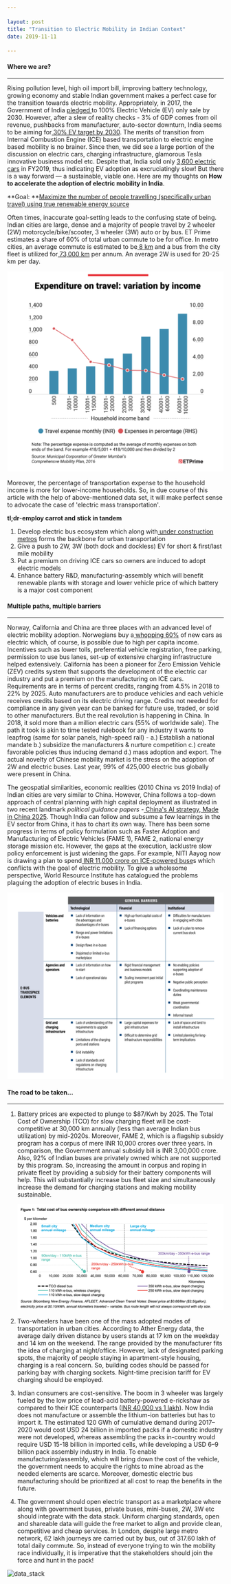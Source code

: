 ```yaml
---

layout: post
title: "Transition to Electric Mobility in Indian Context"
date: 2019-11-11

---
```




#### Where we are?

------

Rising pollution level, high oil import bill, improving battery technology, growing economy and stable Indian government makes a perfect case for the transition towards electric mobility. Appropriately, in 2017, the Government of India [pledged ](https://www.bbc.com/news/world-asia-india-48961525)to 100% Electric Vehicle (EV) only sale by 2030. However, after a slew of reality checks - 3% of GDP comes from oil revenue, pushbacks from manufacturer, auto-sector downturn, India seems to be aiming for[ 30% EV target by 2030](https://www.financialexpress.com/auto/car-news/government-finally-wakes-up-sets-a-realistic-goal-of-30-electric-vehicles-by-2030-from-existing-100-target/1091075/). The merits of transition from Internal Combustion Engine (ICE) based transportation to electric engine based mobility is no brainer. Since then, we did see a large portion of the discussion on electric cars, charging infrastructure, glamorous Tesla innovative business model etc. Despite that, India sold only [3,600 electric cars](https://www.autocarindia.com/car-news/ev-sales-in-india-cross-75-lakh-mark-in-fy2019-412542) in FY2019, thus indicating EV adoption as excruciatingly slow! But there is a way forward — a sustainable, viable one. Here are my thoughts on **How to accelerate the adoption of electric mobility in India**.



**Goal: **<u>Maximize the number of people travelling (specifically urban travel) using true renewable energy source</u>



Often times, inaccurate goal-setting leads to the confusing state of being. Indian cities are large, dense and a majority of people travel by 2 wheeler (2W) motorcycle/bike/scooter, 3 wheeler (3W) auto or by bus. ET Prime estimates a share of 60% of total urban commute to be for office. In metro cities, an average commute is estimated to be[ 8 km](http://www.wrirosscities.org/sites/default/files/India-Transport-Indicators.pdf) and a bus from the city fleet is utilized for[ 73,000 km](http://www.urbanemissions.info/wp-content/uploads/docs/2014-11-TBS-Delhi-Veh&Pass-Characteristics.pdf) per annum. An average 2W is used for 20-25 km per day.

![transpo_expense](/image/EV/transport_expense.png#center_lrect)

Moreover, the percentage of transportation expense to the household income is more for lower-income households. So, in due course of this article with the help of above-mentioned data set, it will make perfect sense to advocate the case of 'electric mass transportation'.



**tl;dr**-**employ carrot and stick in tandem**

1. Develop electric bus ecosystem which along with[ under construction metros](https://economictimes.indiatimes.com/industry/transportation/railways/15-more-cities-will-soon-have-metro-network-union-minister-puri/articleshow/66419131.cms?from=mdr) forms the backbone for urban transportation
2. Give a push to 2W, 3W (both dock and dockless) EV for short & first/last mile mobility
3. Put a premium on driving ICE cars so owners are induced to adopt electric models
4. Enhance battery R&D, manufacturing-assembly which will benefit renewable plants with storage and lower vehicle price of which battery is a major cost component



#### Multiple paths, multiple barriers

------

Norway, California and China are three places with an advanced level of electric mobility adoption. Norwegians buy a[ whopping 60%](https://www.forbes.com/sites/davidnikel/2019/06/18/electric-cars-why-little-norway-leads-the-world-in-ev-usage/#9540a8113e35) of new cars as electric which, of course, is possible due to high per capita income. Incentives such as lower tolls, preferential vehicle registration, free parking, permission to use bus lanes, set-up of extensive charging infrastructure helped extensively. California has been a pioneer for Zero Emission Vehicle (ZEV) credits system that supports the development of the electric car industry and put a premium on the manufacturing on ICE cars. Requirements are in terms of percent credits, ranging from 4.5% in 2018 to 22% by 2025. Auto manufacturers are to produce vehicles and each vehicle receives credits based on its electric driving range. Credits not needed for compliance in any given year can be banked for future use, traded, or sold to other manufacturers. But the real revolution is happening in China. In 2018, it sold more than a million electric cars (55% of worldwide sale). The path it took is akin to time tested rulebook for any industry it wants to leapfrog (same for solar panels, high-speed rail) - a.) Establish a national mandate b.) subsidize the manufacturers & nurture competition c.) create favorable policies thus inducing demand d.) mass adoption and export. The actual novelty of Chinese mobility market is the stress on the adoption of 2W and electric buses. Last year, 99% of 425,000 electric bus globally were present in China.

The geospatial similarities, economic realities (2010 China vs 2019 India) of Indian cities are very similar to China. However, China follows a top-down approach of central planning with high capital deployment as illustrated in two recent landmark *political guidance papers* -[ China's AI strategy](https://www.fhi.ox.ac.uk/wp-content/uploads/Deciphering_Chinas_AI-Dream.pdf),[ Made in China 2025](https://www.uschamber.com/sites/default/files/final_made_in_china_2025_report_full.pdf). Though India can follow and subsume a few learnings in the EV sector from China, it has to chart its own way. There has been some progress in terms of policy formulation such as Faster Adoption and Manufacturing of Electric Vehicles (FAME 1), FAME 2, national energy storage mission etc. However, the gaps at the execution, lacklustre slow policy enforcement is just widening the gaps. For example, NITI Aayog now is drawing a plan to spend[ INR 11,000 crore on ICE-powered buse](https://economictimes.indiatimes.com/industry/auto/auto-news/niti-aayog-draws-rs-11000-crore-plan-for-states-for-buying-buses/articleshow/71882256.cms)s which conflicts with the goal of electric mobility. To give a wholesome perspective, World Resource Institute has catalogued the problems plaguing the adoption of electric buses in India.

![bus_problems](/image/EV/bus_problems.png#center_lsqr)



#### The road to be taken...

***

1. Battery prices are expected to plunge to $87/Kwh by 2025. The Total Cost of Ownership (TCO) for slow charging fleet will be cost-competitive at 30,000 km annually (less than average Indian bus utilization) by mid-2020s. Moreover, FAME 2, which is a flagship subsidy program has a corpus of mere INR 10,000 crores over three years. In comparison, the Government annual subsidy bill is INR 3,00,000 crore. Also, 92% of Indian buses are privately owned which are not supported by this program. So, increasing the amount in corpus and roping in private fleet by providing a subsidy for their battery components will help. This will substantially increase bus fleet size and simultaneously increase the demand for charging stations and making mobility sustainable. 

   ![TCO](/image/EV/TCO.png#center_lrect)

   

2. Two-wheelers have been one of the mass adopted modes of transportation in urban cities. According to Ather Energy data, the average daily driven distance by users stands at 17 km on the weekday and 14 km on the weekend. The range provided by the manufacturer fits the idea of charging at night/office. However, lack of designated parking spots, the majority of people staying in apartment-style housing, charging is a real concern. So, building codes should be passed for parking bay with charging sockets. Night-time precision tariff for EV charging should be employed.

   

3. Indian consumers are cost-sensitive. The boom in 3 wheeler was largely fueled by the low price of lead-acid battery-powered e-rickshaw as compared to their ICE counterparts ([INR 40,000 vs 1 lakh](https://economictimes.indiatimes.com/industry/auto/auto-news/unorganised-players-with-cost-edge-lead-the-e-rickshaw-race/articleshow/71788181.cms)). Now India does not manufacture or assemble the lithium-ion batteries but has to import it. The estimated 120 GWh of cumulative demand during 2017–2020 would cost USD 24 billion in imported packs if a domestic industry were not developed, whereas assembling the packs in-country would require USD 15-18 billion in imported cells, while developing a USD 6–9 billion pack assembly industry in India. To enable manufacturing/assembly, which will bring down the cost of the vehicle, the government needs to acquire the rights to mine abroad as the needed elements are scarce. Moreover, domestic electric bus manufacturing should be prioritized at all cost to reap the benefits in the future. 

   

4. The government should open electric transport as a marketplace where along with government buses, private buses, mini-buses, 2W, 3W etc should integrate with the data stack. Uniform charging standards, open and shareable data will guide the free market to align and provide clean, competitive and cheap services. In London, despite large metro network, 62 lakh journeys are carried out by bus, out of 317.60 lakh of total daily commute. So, instead of everyone trying to win the mobility race individually, it is imperative that the stakeholders should join the force and hunt in the pack!

![data_stack](/image/EV/data_stack.jpg#center_lrect)